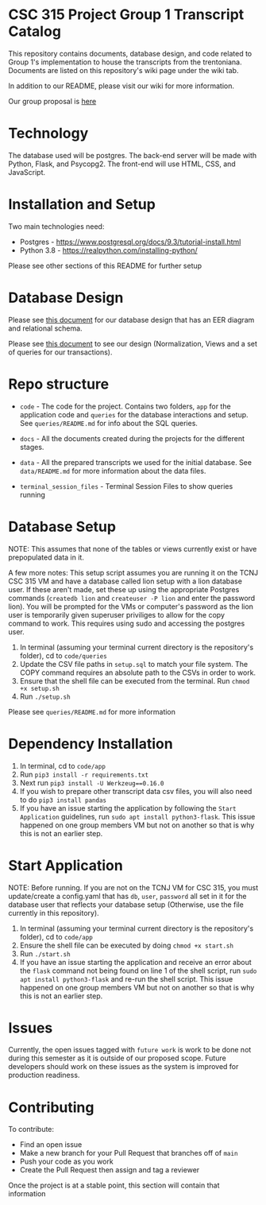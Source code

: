 # CSC 315 Project Group 1 Transcript Catalog

This repository contains documents, database design, and code related to Group 1's implementation to house the transcripts from the trentoniana. Documents are listed on this repository's wiki page under the wiki tab.

In addition to our README, please visit our wiki for more information.

Our group proposal is [here](https://github.com/TomOrth/trenton-catalog-system/blob/main/docs/Proposal_stage3.pdf)

# Technology

The database used will be postgres. The back-end server will be made with Python, Flask, and Psycopg2. The front-end will use HTML, CSS, and JavaScript.

# Installation and Setup

Two main technologies need:

* Postgres - https://www.postgresql.org/docs/9.3/tutorial-install.html
* Python 3.8 - https://realpython.com/installing-python/

Please see other sections of this README for further setup

# Database Design

Please see [this document](https://github.com/TomOrth/trenton-catalog-system/blob/main/docs/Database%20Model%20Updated%20-%20Stage%20IV.pdf) for our database design that has an EER diagram and relational schema.

Please see [this document](https://github.com/TomOrth/trenton-catalog-system/blob/main/docs/Stage%20Va%20-%20Updated%20Design%20Doc.pdf) to see our design (Normalization, Views and a set of queries for our transactions).

# Repo structure

* `code` - The code for the project. Contains two folders, `app` for the application code and `queries` for the database interactions and setup. See `queries/README.md` for info about the SQL queries.

* `docs` - All the documents created during the projects for the different stages.

* `data` - All the prepared transcripts we used for the initial database. See `data/README.md` for more information about the data files.

* `terminal_session_files` - Terminal Session Files to show queries running

# Database Setup
NOTE: This assumes that none of the tables or views currently exist or have prepopulated data in it.

A few more notes: This setup script assumes you are running it on the TCNJ CSC 315 VM and have a database called lion setup with a lion database user. If these aren't made, set these up using the appropriate Postgres commands (`createdb lion` and `createuser -P lion` and enter the password lion). You will be prompted for the VMs or computer's password as the lion user is temporarily given superuser priviliges to allow for the copy command to work. This requires using sudo and accessing the postgres user.


1. In terminal (assuming your terminal current directory is the repository's folder), cd to `code/queries`
2. Update the CSV file paths in `setup.sql` to match your file system. The COPY command requires an absolute path to the CSVs in order to work.
3. Ensure that the shell file can be executed from the terminal. Run `chmod +x setup.sh`
4. Run `./setup.sh`


Please see `queries/README.md` for more information

# Dependency Installation
1. In terminal, cd to `code/app`
2. Run `pip3 install -r requirements.txt`
3. Next run `pip3 install -U Werkzeug==0.16.0`
4. If you wish to prepare other transcript data csv files, you will also need to do `pip3 install pandas`
5. If you have an issue starting the application by following the `Start Application` guidelines, run `sudo apt install python3-flask`. This issue happened on one group members VM but not on another so that is why this is not an earlier step.

# Start Application
NOTE: Before running. If you are not on the TCNJ VM for CSC 315, you must update/create a config.yaml that has `db`, `user`, `password` all set in it for the database user that reflects your database setup (Otherwise, use the file currently in this repository).
1. In terminal (assuming your terminal current directory is the repository's folder), cd to `code/app`
2. Ensure the shell file can be executed by doing `chmod +x start.sh`
3. Run `./start.sh`
4. If you have an issue starting the application and receive an error about the `flask` command not being found on line 1 of the shell script, run `sudo apt install python3-flask` and re-run the shell script. This issue happened on one group members VM but not on another so that is why this is not an earlier step.

# Issues
Currently, the open issues tagged with `future work` is work to be done not during this semester as it is outside of our proposed scope. Future developers should work on these issues as the system is improved for production readiness.

# Contributing 

To contribute:
* Find an open issue
* Make a new branch for your Pull Request that branches off of `main`
* Push your code as you work
* Create the Pull Request then assign and tag a reviewer

Once the project is at a stable point, this section will contain that information

